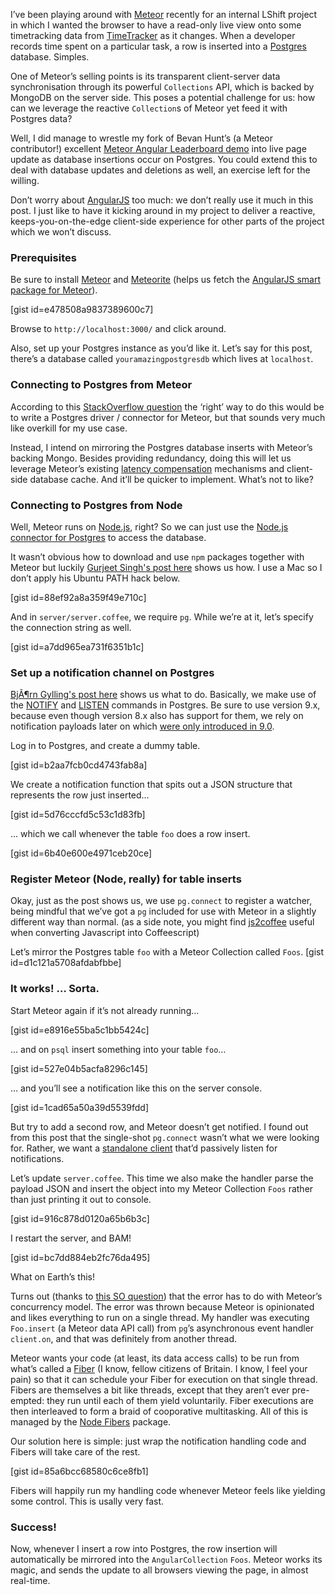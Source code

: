[Extra form validation angular-ui]: http://angular-ui.github.com/
[AngularJS]: http://angularjs.org/
[Meteor]: http://meteor.com/
[Node.js]: http://nodejs.org/
[Postgres]: http://www.postgresql.org/
[TimeTracker]: http://www.lshift.net/timetracker.html
[Meteorite]: https://github.com/oortcloud/meteorite
[Meteor Postgres]: http://stackoverflow.com/questions/10802191/using-meteor-with-postgresql
[Node.js pg]: http://gurjeet-tech.blogspot.co.uk/2012/11/install-pg-nodejs-module-node-postgres.html
[Postgres Node.js LISTEN NOTIFY]: http://bjorngylling.com/2011-04-13/postgres-listen-notify-with-node-js.html
[pg Standalone Client]: http://lheurt.blogspot.co.uk/2011/11/listen-to-postgresql-inserts-with.html
[Meteor Fibers]: http://stackoverflow.com/questions/10192938/meteor-code-must-always-run-within-a-fiber-when-calling-collection-insert-on-s
[Fiber]: http://en.wikipedia.org/wiki/Fiber_(computer_science)
[Node Fibers]: https://github.com/laverdet/node-fibers
[Node Postgres]: https://github.com/brianc/node-postgres
[Meteor-AngularJS]: https://github.com/lvbreda/Meteor_angularjs
[Meteor Angular Leaderboard demo]: https://github.com/bevanhunt/meteor-angular-leaderboard
[Meteor Principles]: http://docs.meteor.com/#sevenprinciples
[NOTIFY]: http://www.postgresql.org/docs/9.0/static/sql-notify.html
[LISTEN]: http://www.postgresql.org/docs/9.0/static/sql-listen.html
[js2coffee]: http://js2coffee.org/

I’ve been playing around with [Meteor][] recently for an internal LShift
project in which I wanted the browser to have a read-only live view onto
some timetracking data from [TimeTracker][] as it changes. When a developer records time
spent on a particular task, a row is inserted into a [Postgres][] database. Simples.

One of Meteor’s selling points is its transparent client-server data
synchronisation through its powerful `Collections` API, which is backed by
MongoDB on the server side. This poses a potential challenge for us: how can we leverage the reactive `Collection`s of Meteor yet feed it with Postgres data?

Well, I did manage to wrestle my fork of Bevan
Hunt’s (a Meteor contributor!) excellent [Meteor Angular Leaderboard demo][]
into live page update as database insertions occur on Postgres. You could extend this to deal with database updates and deletions as well, an exercise left for the willing.


Don’t worry about [AngularJS][] too much: we don’t really use it much in this post. I just like to have it kicking around in my project to deliver a reactive, keeps-you-on-the-edge client-side experience for other parts of the project which we won’t discuss.

### Prerequisites

Be sure to install [Meteor][] and [Meteorite][] (helps us fetch the [AngularJS
smart package for Meteor][Meteor-AngularJS]).

[gist id=e478508a9837389600c7]

Browse to `http://localhost:3000/` and click around.

Also, set up your Postgres instance as you’d like it. Let’s say for this post,
there’s a database called `youramazingpostgresdb` which lives at `localhost`.

### Connecting to Postgres from Meteor

According to this [StackOverflow question][Meteor Postgres] the ‘right’ way to
do this would be to write a Postgres driver / connector for Meteor, but that
sounds very much like overkill for my use case.

Instead, I intend on mirroring the Postgres database inserts with Meteor’s
backing Mongo. Besides providing redundancy, doing this will let us leverage
Meteor’s existing [latency compensation][Meteor Principles] mechanisms and
client-side database cache. And it’ll be quicker to implement. What’s not to like?

### Connecting to Postgres from Node

Well, Meteor runs on [Node.js][], right? So we can just use the [Node.js
connector for Postgres][Node Postgres] to access the database.

It wasn’t obvious how to download and use `npm` packages together with Meteor
but luckily [Gurjeet Singh's post here][Node.js pg] shows us how. I use a Mac
so I don’t apply his Ubuntu PATH hack below.

[gist id=88ef92a8a359f49e710c]

And in `server/server.coffee`, we require `pg`. While we’re at it, let’s specify the connection string as well.

[gist id=a7dd965ea731f6351b1c]

### Set up a notification channel on Postgres

[BjÃ¶rn Gylling's post here][Postgres Node.js LISTEN NOTIFY] shows us what to
do. Basically, we make use of the [NOTIFY][] and [LISTEN][] commands in
Postgres. Be sure to use version 9.x, because even though version 8.x also
has support for them, we rely on notification payloads later on which [were only
introduced in 9.0][NOTIFY].

Log in to Postgres, and create a dummy table.

[gist id=b2aa7fcb0cd4743fab8a]

We create a notification function that spits out a JSON structure that
represents the row just inserted…

[gist id=5d76cccfd5c53c1d83fb]

… which we call whenever the table `foo` does a row insert.

[gist id=6b40e600e4971ceb20ce]

### Register Meteor (Node, really) for table inserts

Okay, just as the post shows us, we use `pg.connect` to register a watcher,
being mindful that we’ve got a `pg` included for use with Meteor in a slightly
different way than normal. (as a side note, you might find [js2coffee][] useful
when converting Javascript into Coffeescript)

Let’s mirror the Postgres table `foo` with a Meteor Collection called `Foos`.
[gist id=d1c121a5708afdabfbbe]

### It works! … Sorta.

Start Meteor again if it’s not already running…

[gist id=e8916e55ba5c1bb5424c]

… and on `psql` insert something into your table `foo`…

[gist id=527e04b5acfa8296c145]

… and you’ll see a notification like this on the server console.

[gist id=1cad65a50a39d5539fdd]

But try to add a second row, and Meteor doesn’t get notified. I found out from
this post that the single-shot `pg.connect` wasn’t what we were looking for.
Rather, we want a [standalone client][pg Standalone Client] that’d passively
listen for notifications.

Let’s update `server.coffee`. This time we also make the handler parse the payload JSON and insert the object into my Meteor Collection `Foos` rather than just printing it out to console.

[gist id=916c878d0120a65b6b3c]

I restart the server, and BAM!

[gist id=bc7dd884eb2fc76da495]

What on Earth’s this!

Turns out (thanks to [this SO question][Meteor Fibers]) that the error has to do with Meteor’s concurrency model. The error was thrown because
Meteor is opinionated and likes everything to run on a single thread. My handler was executing `Foo.insert` (a Meteor data API call) from `pg`’s asynchronous event handler `client.on`, and that was definitely from another thread.

Meteor wants your code (at least, its data access calls) to be run from what’s called a
[Fiber][] (I know, fellow citizens of Britain. I know, I feel your pain) so that it can schedule your Fiber for execution on that single thread. Fibers are themselves a bit like threads, except that they aren’t ever pre-empted: they run until each of them yield voluntarily. Fiber executions are
then interleaved to form a braid of cooporative multitasking. All of this is managed by the [Node Fibers][] package.

Our solution here is simple: just wrap the notification handling code and Fibers will take care of the rest.

[gist id=85a6bcc68580c6ce8fb1]

Fibers will happily run my handling code whenever Meteor feels like yielding some control. This is usally very fast.

### Success!

Now, whenever I insert a row into Postgres, the row insertion will
automatically be mirrored into the `AngularCollection` `Foos`. Meteor works its magic, and sends the update to all browsers viewing the page, in almost real-time.
